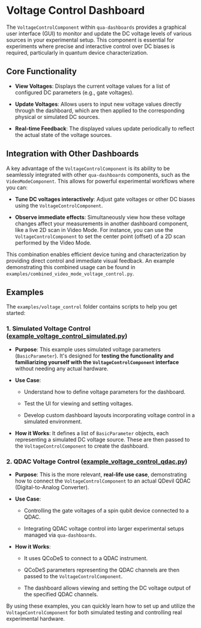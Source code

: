 # Voltage Control Dashboard

The `VoltageControlComponent` within `qua-dashboards` provides a graphical user interface (GUI) to monitor and update the DC voltage levels of various sources in your experimental setup.
This component is essential for experiments where precise and interactive control over DC biases is required, particularly in quantum device characterization.

## Core Functionality

- **View Voltages**: Displays the current voltage values for a list of configured DC parameters (e.g., gate voltages).

- **Update Voltages**: Allows users to input new voltage values directly through the dashboard, which are then applied to the corresponding physical or simulated DC sources.

- **Real-time Feedback**: The displayed values update periodically to reflect the actual state of the voltage sources.

## Integration with Other Dashboards

A key advantage of the `VoltageControlComponent` is its ability to be seamlessly integrated with other `qua-dashboards` components, such as the `VideoModeComponent`.
This allows for powerful experimental workflows where you can:

- **Tune DC voltages interactively**: Adjust gate voltages or other DC biases using the `VoltageControlComponent`.

- **Observe immediate effects**: Simultaneously view how these voltage changes affect your measurements in another dashboard component, like a live 2D scan in Video Mode.
  For instance, you can use the `VoltageControlComponent` to set the center point (offset) of a 2D scan performed by the Video Mode.

This combination enables efficient device tuning and characterization by providing direct control and immediate visual feedback.
An example demonstrating this combined usage can be found in `examples/combined_video_mode_voltage_control.py`.

## Examples

The `examples/voltage_control` folder contains scripts to help you get started:

### 1. Simulated Voltage Control ([example_voltage_control_simulated.py](example_voltage_control_simulated.py))

- **Purpose**: This example uses simulated voltage parameters (`BasicParameter`).
  It's designed for **testing the functionality and familiarizing yourself with the `VoltageControlComponent` interface** without needing any actual hardware.

- **Use Case**:

  - Understand how to define voltage parameters for the dashboard.

  - Test the UI for viewing and setting voltages.

  - Develop custom dashboard layouts incorporating voltage control in a simulated environment.

- **How it Works**: It defines a list of `BasicParameter` objects, each representing a simulated DC voltage source.
  These are then passed to the `VoltageControlComponent` to create the dashboard.

### 2. QDAC Voltage Control ([example_voltage_control_qdac.py](example_voltage_control_qdac.py))

- **Purpose**: This is the more relevant, **real-life use case**, demonstrating how to connect the `VoltageControlComponent` to an actual QDevil QDAC (Digital-to-Analog Converter).

- **Use Case**:

  - Controlling the gate voltages of a spin qubit device connected to a QDAC.

  - Integrating QDAC voltage control into larger experimental setups managed via `qua-dashboards`.

- **How it Works**:

  - It uses QCoDeS to connect to a QDAC instrument.

  - QCoDeS parameters representing the QDAC channels are then passed to the `VoltageControlComponent`.

  - The dashboard allows viewing and setting the DC voltage output of the specified QDAC channels.

By using these examples, you can quickly learn how to set up and utilize the `VoltageControlComponent` for both simulated testing and controlling real experimental hardware.
